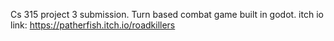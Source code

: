 Cs 315 project 3 submission. Turn based combat game built in godot. itch io link: https://patherfish.itch.io/roadkillers
